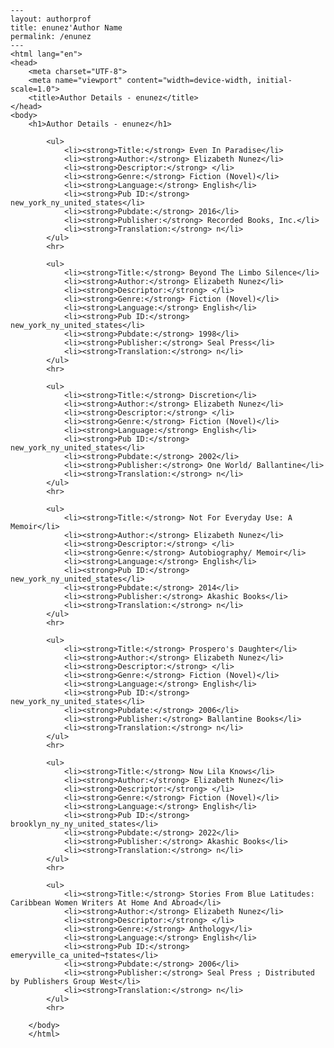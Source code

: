 
    ---
    layout: authorprof
    title: enunez'Author Name 
    permalink: /enunez
    ---
    <html lang="en">
    <head>
        <meta charset="UTF-8">
        <meta name="viewport" content="width=device-width, initial-scale=1.0">
        <title>Author Details - enunez</title>
    </head>
    <body>
        <h1>Author Details - enunez</h1>
        
            <ul>
                <li><strong>Title:</strong> Even In Paradise</li>
                <li><strong>Author:</strong> Elizabeth Nunez</li>
                <li><strong>Descriptor:</strong> </li>
                <li><strong>Genre:</strong> Fiction (Novel)</li>
                <li><strong>Language:</strong> English</li>
                <li><strong>Pub ID:</strong> new_york_ny_united_states</li>
                <li><strong>Pubdate:</strong> 2016</li>
                <li><strong>Publisher:</strong> Recorded Books, Inc.</li>
                <li><strong>Translation:</strong> n</li>
            </ul>
            <hr>
            
            <ul>
                <li><strong>Title:</strong> Beyond The Limbo Silence</li>
                <li><strong>Author:</strong> Elizabeth Nunez</li>
                <li><strong>Descriptor:</strong> </li>
                <li><strong>Genre:</strong> Fiction (Novel)</li>
                <li><strong>Language:</strong> English</li>
                <li><strong>Pub ID:</strong> new_york_ny_united_states</li>
                <li><strong>Pubdate:</strong> 1998</li>
                <li><strong>Publisher:</strong> Seal Press</li>
                <li><strong>Translation:</strong> n</li>
            </ul>
            <hr>
            
            <ul>
                <li><strong>Title:</strong> Discretion</li>
                <li><strong>Author:</strong> Elizabeth Nunez</li>
                <li><strong>Descriptor:</strong> </li>
                <li><strong>Genre:</strong> Fiction (Novel)</li>
                <li><strong>Language:</strong> English</li>
                <li><strong>Pub ID:</strong> new_york_ny_united_states</li>
                <li><strong>Pubdate:</strong> 2002</li>
                <li><strong>Publisher:</strong> One World/ Ballantine</li>
                <li><strong>Translation:</strong> n</li>
            </ul>
            <hr>
            
            <ul>
                <li><strong>Title:</strong> Not For Everyday Use: A Memoir</li>
                <li><strong>Author:</strong> Elizabeth Nunez</li>
                <li><strong>Descriptor:</strong> </li>
                <li><strong>Genre:</strong> Autobiography/ Memoir</li>
                <li><strong>Language:</strong> English</li>
                <li><strong>Pub ID:</strong> new_york_ny_united_states</li>
                <li><strong>Pubdate:</strong> 2014</li>
                <li><strong>Publisher:</strong> Akashic Books</li>
                <li><strong>Translation:</strong> n</li>
            </ul>
            <hr>
            
            <ul>
                <li><strong>Title:</strong> Prospero's Daughter</li>
                <li><strong>Author:</strong> Elizabeth Nunez</li>
                <li><strong>Descriptor:</strong> </li>
                <li><strong>Genre:</strong> Fiction (Novel)</li>
                <li><strong>Language:</strong> English</li>
                <li><strong>Pub ID:</strong> new_york_ny_united_states</li>
                <li><strong>Pubdate:</strong> 2006</li>
                <li><strong>Publisher:</strong> Ballantine Books</li>
                <li><strong>Translation:</strong> n</li>
            </ul>
            <hr>
            
            <ul>
                <li><strong>Title:</strong> Now Lila Knows</li>
                <li><strong>Author:</strong> Elizabeth Nunez</li>
                <li><strong>Descriptor:</strong> </li>
                <li><strong>Genre:</strong> Fiction (Novel)</li>
                <li><strong>Language:</strong> English</li>
                <li><strong>Pub ID:</strong> brooklyn_ny_ny_united_states</li>
                <li><strong>Pubdate:</strong> 2022</li>
                <li><strong>Publisher:</strong> Akashic Books</li>
                <li><strong>Translation:</strong> n</li>
            </ul>
            <hr>
            
            <ul>
                <li><strong>Title:</strong> Stories From Blue Latitudes: Caribbean Women Writers At Home And Abroad</li>
                <li><strong>Author:</strong> Elizabeth Nunez</li>
                <li><strong>Descriptor:</strong> </li>
                <li><strong>Genre:</strong> Anthology</li>
                <li><strong>Language:</strong> English</li>
                <li><strong>Pub ID:</strong> emeryville_ca_united¬†states</li>
                <li><strong>Pubdate:</strong> 2006</li>
                <li><strong>Publisher:</strong> Seal Press ; Distributed by Publishers Group West</li>
                <li><strong>Translation:</strong> n</li>
            </ul>
            <hr>
            
        </body>
        </html>
        